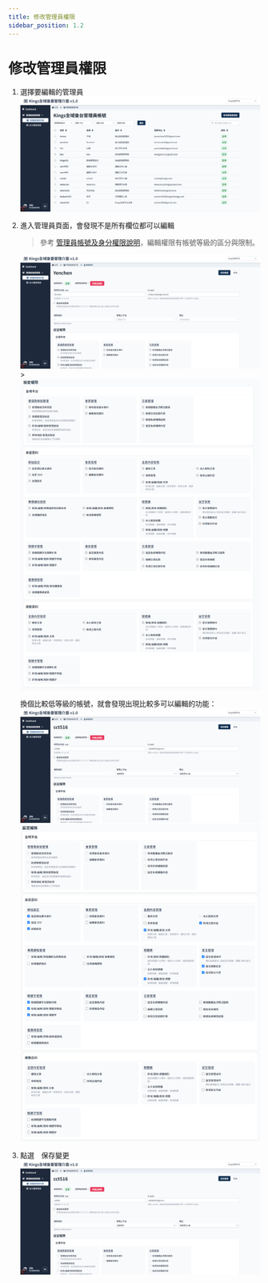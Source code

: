 ```yaml
---
title: 修改管理員權限
sidebar_position: 1.2
---
```


# 修改管理員權限

<!-- TODO 圖檔標示 -->

1. 選擇要編輯的管理員
   ![編輯管理員](img/edit-admin-01.png)

2. 進入管理員頁面，會發現不是所有欄位都可以編輯

    > 參考 [管理員帳號及身分權限說明](./administer-rules.md)，編輯權限有帳號等級的區分與限制。

    ![編輯管理員](img/edit-admin-02.png) > ![編輯管理員](img/edit-admin-03.png)

    換個比較低等級的帳號，就會發現出現比較多可以編輯的功能：
    ![編輯管理員](img/edit-admin-02-01.png)
    ![編輯管理員](img/edit-admin-02-02.png)

3. 點選　保存變更
   ![編輯管理員](img/edit-admin-02-03.png)
